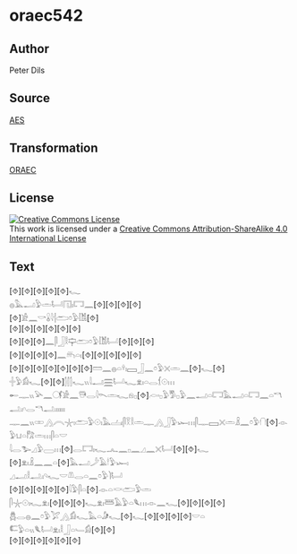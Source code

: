 # oraec542

## Author

Peter Dils

## Source

[AES](https://github.com/simondschweitzer/aes)

## Transformation

[ORAEC](https://oraec.github.io/)

## License

<a rel="license" href="http://creativecommons.org/licenses/by-sa/4.0/"><img alt="Creative Commons License" style="border-width:0" src="https://i.creativecommons.org/l/by-sa/4.0/88x31.png" /></a><br />This work is licensed under a <a rel="license" href="http://creativecommons.org/licenses/by-sa/4.0/">Creative Commons Attribution-ShareAlike 4.0 International License</a>

## Text

[⯑][⯑][⯑][⯑][⯑]𓆑<br>
𓐍𓅓𓂝𓅱𓏛𓂡𓉔𓏤𓉐𓈖[⯑][⯑][⯑][⯑]<br>
[⯑]𓀀𓈖𓎡𓏇𓇋𓐪𓂧𓏌𓅱𓀨[⯑]<br>
[⯑][⯑][⯑][⯑][⯑][⯑]<br>
[⯑][⯑][⯑]𓈖𓋴𓃀𓎛𓊡𓂧𓏌𓅱𓀨𓂡[⯑][⯑][⯑]<br>
[⯑][⯑][⯑][⯑]𓈖𓄦𓏏𓏤[⯑][⯑][⯑][⯑][⯑]<br>
[⯑][⯑][⯑][⯑][⯑][⯑][⯑]𓏠𓈖𓐍𓏏𓍊𓏤𓈙𓃀𓈖𓏌𓅱𓏴𓏛𓈖[⯑]𓆑[⯑]<br>
𓏶𓅱𓀁𓆑[⯑][⯑]𓂭𓂭𓂭𓆑𓏭𓇋𓂝𓈗𓂡𓆑𓁷𓏤𓏏𓂋𓆴𓇳𓏥<br>
𓄡𓊃𓏭𓅪𓈖𓋜𓀀𓈖𓇥𓂋𓇋𓌎𓏛𓆑𓁶𓊪[⯑]𓊶𓊪𓅱𓀄𓊪𓅱𓈖𓂝𓏏𓉐𓅓𓂝𓏏𓉐𓈖𓏏𓎔𓂢𓏤𓎆𓂋𓎔𓂢𓏤𓏤𓏤𓏤𓏤𓏤<br>
𓊃𓈖𓏭𓏒𓂻𓇹𓇼𓏤𓂧𓅱𓇳𓏤𓅓𓐟𓏤𓋴𓎝𓎛𓏛𓊃𓂻𓃀𓅱𓆱𓏥𓋴𓊃𓈙𓏴𓏛𓏎𓈖𓏌𓅱𓐡[⯑]𓁹𓅱𓂓𓏏𓀗𓏛𓏥𓋴𓏏𓎟<br>
𓇋𓂋𓅧𓈎𓅱𓈀𓏥[⯑]𓂋𓉐𓏤𓆑𓂜𓈖𓊪𓈖𓈎𓈖𓏴𓂡[⯑][⯑]𓆑<br>
[⯑]𓁷𓏤𓏎𓈖𓈖𓏏[⯑]𓅓𓂝𓌳𓄿𓎗𓅱𓆱𓏤<br>
𓈎𓂝𓎛𓂢𓏤𓄹𓆑𓎟𓌨𓂋𓏏𓈖𓏌𓅱𓌙𓂡<br>
[⯑][⯑][⯑][⯑][⯑]𓇋𓅱𓋴𓏏[⯑]𓁹𓏏𓎙𓂧𓅱𓏛<br>
𓋴𓇼𓇳𓏤𓆑𓁷𓏤[⯑][⯑][⯑]𓆑𓁷𓏤𓆷𓄿𓅱𓏏𓆰𓏥𓁹𓈖𓆑[⯑][⯑][⯑][⯑]<br>
𓆣𓂋𓐍𓈖𓏌𓅱𓅯𓂻𓀁𓆑𓅓𓏏𓀏𓆑[⯑]𓆑[⯑][⯑][⯑][⯑]𓎟𓏏<br>
𓌤𓅱𓏏𓏭𓆰𓂡𓁷𓏤𓎛𓃀𓏏𓄑𓀁[⯑][⯑]<br>
[⯑][⯑][⯑][⯑][⯑][⯑]<br>
